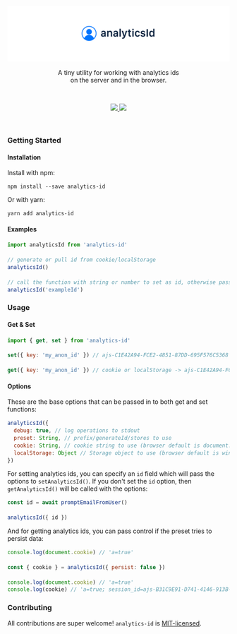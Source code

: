 <p align="center">
  <a href="https://www.npmjs.com/package/analytics-id"><img src="./docs/images/banner.png?cache=1" alt="analyticsId" /></a>
</p>

<p align="center">
  A tiny utility for working with analytics ids<br/>
  on the server and in the browser.
</p>
<br/>

<p align="center">
  <a href="https://unpkg.com/analytics-id/dist/analytics-id.min.js">
    <img src="https://img.badgesize.io/https://unpkg.com/analytics-id/dist/analytics-id.min.js?compression=gzip&amp;label=analytics--id&cache=2">
  </a>
  <a href="https://www.npmjs.com/package/analytics-id">
    <img src="https://img.shields.io/npm/v/analytics-id.svg?maxAge=3600&label=analytics-id&colorB=007ec6">
  </a>
</p>
<br/>


### Getting Started

#### Installation

Install with npm:

```shell
npm install --save analytics-id
```

Or with yarn:

```shell
yarn add analytics-id
```

#### Examples

```javascript
import analyticsId from 'analytics-id'

// generate or pull id from cookie/localStorage
analyticsId()

// call the function with string or number to set as id, otherwise pass in options
analyticsId('exampleId')
```

### Usage

#### Get & Set

```javascript
import { get, set } from 'analytics-id'

set({ key: 'my_anon_id' }) // ajs-C1E42A94-FCE2-4851-87DD-695F576C5368 -> cookie or localStorage

get({ key: 'my_anon_id' }) // cookie or localStorage -> ajs-C1E42A94-FCE2-4851-87DD-695F576C5368
```

#### Options

These are the base options that can be passed in to both get and set functions:

```javascript
analyticsId({
  debug: true, // log operations to stdout
  preset: String, // prefix/generateId/stores to use
  cookie: String, // cookie string to use (browser default is document.cookie)
  localStorage: Object // Storage object to use (browser default is window.localStorage)
})
```

For setting analytics ids, you can specify an `id` field which will pass the options to `setAnalyticsId()`. If you don't set the `id` option, then `getAnalyticsId()` will be called with the options:

```javascript
const id = await promptEmailFromUser()

analyticsId({ id })
```

And for getting analytics ids, you can pass control if the preset tries to persist data:

```javascript
console.log(document.cookie) // 'a=true'

const { cookie } = analyticsId({ persist: false })

console.log(document.cookie) // 'a=true'
console.log(cookie) // 'a=true; session_id=ajs-B31C9E91-D741-4146-913B-0E80199648D0'
```

### Contributing

All contributions are super welcome! `analytics-id` is [MIT-licensed](./license).
